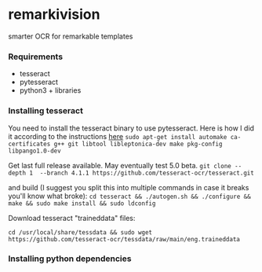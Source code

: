 
# remarkivision

smarter OCR for remarkable templates


### Requirements

- tesseract
- pytesseract
- python3 + libraries


### Installing tesseract

You need to install the tesseract binary to use pytesseract.  Here is how I did it according to the instructions [here](https://tesseract-ocr.github.io/tessdoc/Compiling-%E2%80%93-GitInstallation.html)
`sudo apt-get install automake ca-certificates g++ git libtool libleptonica-dev make pkg-config libpango1.0-dev`

Get last full release available.  May eventually test 5.0 beta.
`git clone --depth 1  --branch 4.1.1 https://github.com/tesseract-ocr/tesseract.git`

and build (I suggest you split this into multiple commands in case it breaks you'll know what broke):
`cd tesseract && ./autogen.sh && ./configure && make && sudo make install && sudo ldconfig`

Download tesseract "traineddata" files:

`cd /usr/local/share/tessdata && sudo wget https://github.com/tesseract-ocr/tessdata/raw/main/eng.traineddata`

### Installing python dependencies

